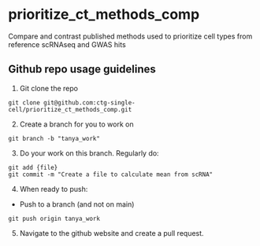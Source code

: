 # prioritize_ct_methods_comp
Compare and contrast published methods used to prioritize cell types from reference scRNAseq and GWAS hits

## Github repo usage guidelines
1. Git clone the repo
```
git clone git@github.com:ctg-single-cell/prioritize_ct_methods_comp.git
```
2. Create a branch for you to work on
```
git branch -b "tanya_work"
```
3. Do your work on this branch. Regularly do:
```
git add {file}
git commit -m "Create a file to calculate mean from scRNA"
```
4. When ready to push:
- Push to a branch (and not on main)
```
git push origin tanya_work
```
5. Navigate to the github website and create a pull request. 

